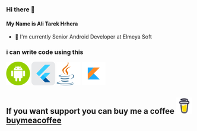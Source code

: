 ### Hi there 👋
#### My Name is Ali Tarek Hrhera

- 🔭 I'm currently Senior Android Developer at Elmeya Soft

### i can write code using  this 
![android](https://github.com/alihrhera/alihrhera/blob/main/android.png)    ![flutter](https://github.com/alihrhera/alihrhera/blob/main/flutter.png) ![java](https://github.com/alihrhera/alihrhera/blob/main/java.png)  ![kotlin](https://github.com/alihrhera/alihrhera/blob/main/kotlin.png)

## If you want support you can buy me a coffee ![buymeacoffee](https://github.com/alihrhera/alihrhera/blob/main/buy_me_coffe.png) [buymeacoffee](https://www.buymeacoffee.com/alihrhera)

<!--
**alihrhera/alihrhera** is a ✨ _special_ ✨ repository because its `README.md` (this file) appears on your GitHub profile.

Here are some ideas to get you started:
[![flutter](https://github.com/alihrhera/alihrhera/blob/main/flutter.png)[![java](https://github.com/alihrhera/alihrhera/blob/main/java.png)[![kotlin](https://github.com/alihrhera/alihrhera/blob/main/kotlin.png)

- 🔭 I’m currently working on ...
- 🌱 I’m currently learning ...
- 👯 I’m looking to collaborate on ...
- 🤔 I’m looking for help with ...
- 💬 Ask me about ...
- 📫 How to reach me: ...
- 😄 Pronouns: ...
- ⚡ Fun fact: ...
-->
